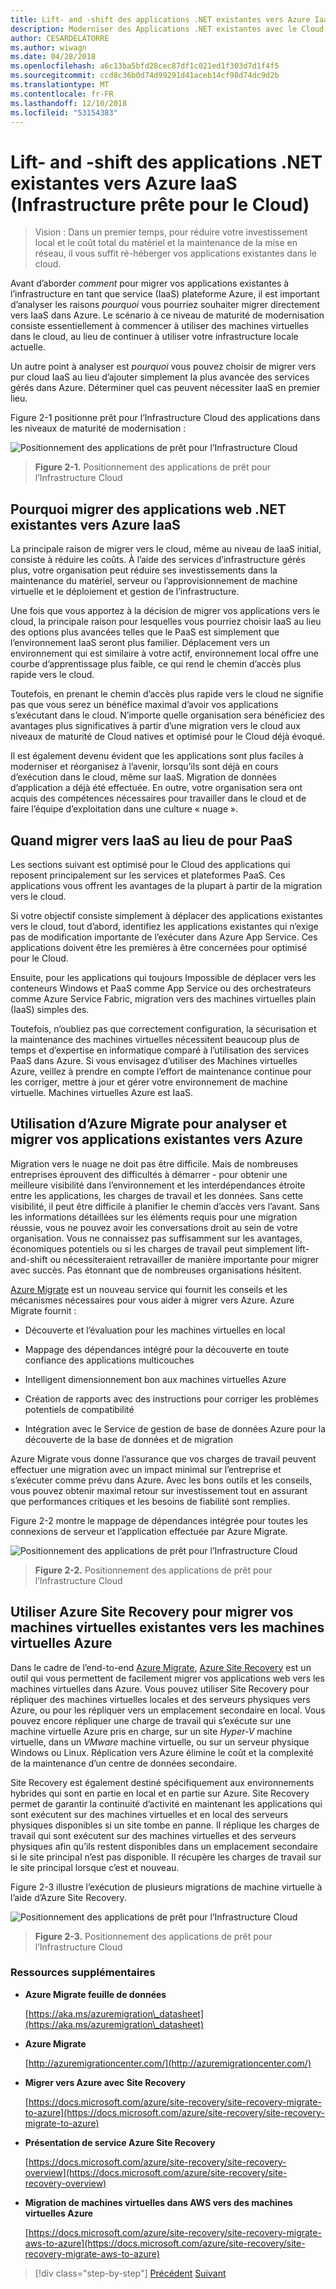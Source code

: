 ```yaml
---
title: Lift- and -shift des applications .NET existantes vers Azure IaaS (Infrastructure prête pour le Cloud)
description: Moderniser des Applications .NET existantes avec le Cloud Azure et les conteneurs Windows.
author: CESARDELATORRE
ms.author: wiwagn
ms.date: 04/28/2018
ms.openlocfilehash: a6c13ba5bfd28cec87df1c021ed1f303d7d1f4f5
ms.sourcegitcommit: ccd8c36b0d74d99291d41aceb14cf98d74dc9d2b
ms.translationtype: MT
ms.contentlocale: fr-FR
ms.lasthandoff: 12/10/2018
ms.locfileid: "53154383"
---
```

# <a name="lift-and-shift-existing-net-apps-to-azure-iaas-cloud-infrastructure-ready"></a>Lift- and -shift des applications .NET existantes vers Azure IaaS (Infrastructure prête pour le Cloud)

> Vision : Dans un premier temps, pour réduire votre investissement local et le coût total du matériel et la maintenance de la mise en réseau, il vous suffit ré-héberger vos applications existantes dans le cloud.

Avant d’aborder *comment* pour migrer vos applications existantes à l’infrastructure en tant que service (IaaS) plateforme Azure, il est important d’analyser les raisons *pourquoi* vous pourriez souhaiter migrer directement vers IaaS dans Azure. Le scénario à ce niveau de maturité de modernisation consiste essentiellement à commencer à utiliser des machines virtuelles dans le cloud, au lieu de continuer à utiliser votre infrastructure locale actuelle.

Un autre point à analyser est *pourquoi* vous pouvez choisir de migrer vers pur cloud IaaS au lieu d’ajouter simplement la plus avancée des services gérés dans Azure. Déterminer quel cas peuvent nécessiter IaaS en premier lieu.

Figure 2-1 positionne prêt pour l’Infrastructure Cloud des applications dans les niveaux de maturité de modernisation :

![Positionnement des applications de prêt pour l’Infrastructure Cloud](./media/image2-1.png)

> **Figure 2-1.** Positionnement des applications de prêt pour l’Infrastructure Cloud

## <a name="why-migrate-existing-net-web-applications-to-azure-iaas"></a>Pourquoi migrer des applications web .NET existantes vers Azure IaaS

La principale raison de migrer vers le cloud, même au niveau de IaaS initial, consiste à réduire les coûts. À l’aide des services d’infrastructure gérés plus, votre organisation peut réduire ses investissements dans la maintenance du matériel, serveur ou l’approvisionnement de machine virtuelle et le déploiement et gestion de l’infrastructure.

Une fois que vous apportez à la décision de migrer vos applications vers le cloud, la principale raison pour lesquelles vous pourriez choisir IaaS au lieu des options plus avancées telles que le PaaS est simplement que l’environnement IaaS seront plus familier. Déplacement vers un environnement qui est similaire à votre actif, environnement local offre une courbe d’apprentissage plus faible, ce qui rend le chemin d’accès plus rapide vers le cloud.

Toutefois, en prenant le chemin d’accès plus rapide vers le cloud ne signifie pas que vous serez un bénéfice maximal d’avoir vos applications s’exécutant dans le cloud. N’importe quelle organisation sera bénéficiez des avantages plus significatives à partir d’une migration vers le cloud aux niveaux de maturité de Cloud natives et optimisé pour le Cloud déjà évoqué.

Il est également devenu évident que les applications sont plus faciles à moderniser et réorganisez à l’avenir, lorsqu’ils sont déjà en cours d’exécution dans le cloud, même sur IaaS. Migration de données d’application a déjà été effectuée. En outre, votre organisation sera ont acquis des compétences nécessaires pour travailler dans le cloud et de faire l’équipe d’exploitation dans une culture « nuage ».

## <a name="when-to-migrate-to-iaas-instead-of-to-paas"></a>Quand migrer vers IaaS au lieu de pour PaaS

Les sections suivant est optimisé pour le Cloud des applications qui reposent principalement sur les services et plateformes PaaS. Ces applications vous offrent les avantages de la plupart à partir de la migration vers le cloud. 

Si votre objectif consiste simplement à déplacer des applications existantes vers le cloud, tout d’abord, identifiez les applications existantes qui n’exige pas de modification importante de l’exécuter dans Azure App Service. Ces applications doivent être les premières à être concernées pour optimisé pour le Cloud. 

Ensuite, pour les applications qui toujours Impossible de déplacer vers les conteneurs Windows et PaaS comme App Service ou des orchestrateurs comme Azure Service Fabric, migration vers des machines virtuelles plain (IaaS) simples des. 

Toutefois, n’oubliez pas que correctement configuration, la sécurisation et la maintenance des machines virtuelles nécessitent beaucoup plus de temps et d’expertise en informatique comparé à l’utilisation des services PaaS dans Azure. Si vous envisagez d’utiliser des Machines virtuelles Azure, veillez à prendre en compte l’effort de maintenance continue pour les corriger, mettre à jour et gérer votre environnement de machine virtuelle. Machines virtuelles Azure est IaaS.

## <a name="use-azure-migrate-to-analyze-and-migrate-your-existing-applications-to-azure"></a>Utilisation d’Azure Migrate pour analyser et migrer vos applications existantes vers Azure

Migration vers le nuage ne doit pas être difficile. Mais de nombreuses entreprises éprouvent des difficultés à démarrer - pour obtenir une meilleure visibilité dans l’environnement et les interdépendances étroite entre les applications, les charges de travail et les données. Sans cette visibilité, il peut être difficile à planifier le chemin d’accès vers l’avant. Sans les informations détaillées sur les éléments requis pour une migration réussie, vous ne pouvez avoir les conversations droit au sein de votre organisation. Vous ne connaissez pas suffisamment sur les avantages, économiques potentiels ou si les charges de travail peut simplement lift-and-shift ou nécessiteraient retravailler de manière importante pour migrer avec succès. Pas étonnant que de nombreuses organisations hésitent.

[Azure Migrate](https://aka.ms/azuremigrate) est un nouveau service qui fournit les conseils et les mécanismes nécessaires pour vous aider à migrer vers Azure. Azure Migrate fournit :

- Découverte et l’évaluation pour les machines virtuelles en local

- Mappage des dépendances intégré pour la découverte en toute confiance des applications multicouches

- Intelligent dimensionnement bon aux machines virtuelles Azure

- Création de rapports avec des instructions pour corriger les problèmes potentiels de compatibilité

- Intégration avec le Service de gestion de base de données Azure pour la découverte de la base de données et de migration

Azure Migrate vous donne l’assurance que vos charges de travail peuvent effectuer une migration avec un impact minimal sur l’entreprise et s’exécuter comme prévu dans Azure. Avec les bons outils et les conseils, vous pouvez obtenir maximal retour sur investissement tout en assurant que performances critiques et les besoins de fiabilité sont remplies.

Figure 2-2 montre le mappage de dépendances intégrée pour toutes les connexions de serveur et l’application effectuée par Azure Migrate.

![Positionnement des applications de prêt pour l’Infrastructure Cloud](./media/image2-2.png)

> **Figure 2-2.** Positionnement des applications de prêt pour l’Infrastructure Cloud

## <a name="use-azure-site-recovery-to-migrate-your-existing-vms-to-azure-vms"></a>Utiliser Azure Site Recovery pour migrer vos machines virtuelles existantes vers les machines virtuelles Azure

Dans le cadre de l’end-to-end [Azure Migrate](https://aka.ms/azuremigrate), [Azure Site Recovery](https://docs.microsoft.com/azure/site-recovery/site-recovery-overview) est un outil qui vous permettent de facilement migrer vos applications web vers les machines virtuelles dans Azure. Vous pouvez utiliser Site Recovery pour répliquer des machines virtuelles locales et des serveurs physiques vers Azure, ou pour les répliquer vers un emplacement secondaire en local. Vous pouvez encore répliquer une charge de travail qui s’exécute sur une machine virtuelle Azure pris en charge, sur un site *Hyper-V* machine virtuelle, dans un *VMware* machine virtuelle, ou sur un serveur physique Windows ou Linux. Réplication vers Azure élimine le coût et la complexité de la maintenance d’un centre de données secondaire.

Site Recovery est également destiné spécifiquement aux environnements hybrides qui sont en partie en local et en partie sur Azure. Site Recovery permet de garantir la continuité d’activité en maintenant les applications qui sont exécutent sur des machines virtuelles et en local des serveurs physiques disponibles si un site tombe en panne. Il réplique les charges de travail qui sont exécutent sur des machines virtuelles et des serveurs physiques afin qu’ils restent disponibles dans un emplacement secondaire si le site principal n’est pas disponible. Il récupère les charges de travail sur le site principal lorsque c’est et nouveau.

Figure 2-3 illustre l’exécution de plusieurs migrations de machine virtuelle à l’aide d’Azure Site Recovery.

![Positionnement des applications de prêt pour l’Infrastructure Cloud](./media/image2-3.png)

> **Figure 2-3.** Positionnement des applications de prêt pour l’Infrastructure Cloud

### <a name="additional-resources"></a>Ressources supplémentaires

- **Azure Migrate feuille de données**

    [https://aka.ms/azuremigration\_datasheet](https://aka.ms/azuremigration\_datasheet)

- **Azure Migrate**

    [http://azuremigrationcenter.com/](http://azuremigrationcenter.com/)

- **Migrer vers Azure avec Site Recovery**

    [https://docs.microsoft.com/azure/site-recovery/site-recovery-migrate-to-azure](https://docs.microsoft.com/azure/site-recovery/site-recovery-migrate-to-azure)

- **Présentation de service Azure Site Recovery**

    [https://docs.microsoft.com/azure/site-recovery/site-recovery-overview](https://docs.microsoft.com/azure/site-recovery/site-recovery-overview)

- **Migration de machines virtuelles dans AWS vers des machines virtuelles Azure**

    [https://docs.microsoft.com/azure/site-recovery/site-recovery-migrate-aws-to-azure](https://docs.microsoft.com/azure/site-recovery/site-recovery-migrate-aws-to-azure)

>[!div class="step-by-step"]
>[Précédent](index.md)
>[Suivant](migrate-your-relational-databases-to-azure.md)